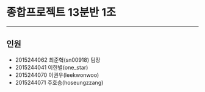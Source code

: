 # 종합프로젝트 13분반 1조
---
## 인원
*  2015244062 최준혁(sn00918) 팀장
*  2015244041 이한별(one_star)
*  2015244070 이권우(leekwonwoo)
*  2015244071 주호승(hoseungzzang)

